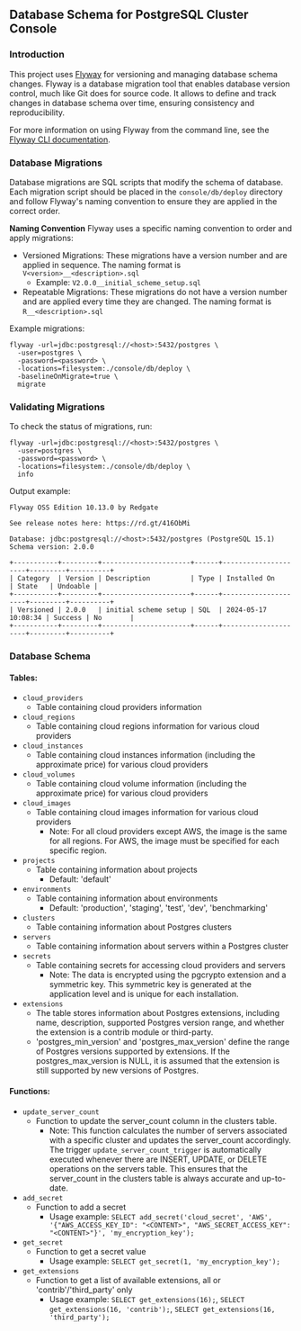 ## Database Schema for PostgreSQL Cluster Console

### Introduction

This project uses [Flyway](https://flywaydb.org) for versioning and managing database schema changes. Flyway is a database migration tool that enables database version control, much like Git does for source code. It allows to define and track changes in database schema over time, ensuring consistency and reproducibility.

For more information on using Flyway from the command line, see the [Flyway CLI documentation](https://documentation.red-gate.com/flyway/flyway-cli-and-api/usage/command-line).

### Database Migrations
Database migrations are SQL scripts that modify the schema of database. Each migration script should be placed in the `console/db/deploy` directory and follow Flyway's naming convention to ensure they are applied in the correct order.

**Naming Convention**
Flyway uses a specific naming convention to order and apply migrations:

- Versioned Migrations: These migrations have a version number and are applied in sequence. The naming format is `V<version>__<description>.sql`
  - Example: `V2.0.0__initial_scheme_setup.sql`
- Repeatable Migrations: These migrations do not have a version number and are applied every time they are changed. The naming format is `R__<description>.sql`

Example migrations:
```shell
flyway -url=jdbc:postgresql://<host>:5432/postgres \
  -user=postgres \
  -password=<password> \
  -locations=filesystem:./console/db/deploy \
  -baselineOnMigrate=true \
  migrate
```

### Validating Migrations

To check the status of migrations, run:
```shell
flyway -url=jdbc:postgresql://<host>:5432/postgres \
  -user=postgres \
  -password=<password> \
  -locations=filesystem:./console/db/deploy \
  info
```

Output example:
```
Flyway OSS Edition 10.13.0 by Redgate

See release notes here: https://rd.gt/416ObMi

Database: jdbc:postgresql://<host>:5432/postgres (PostgreSQL 15.1)
Schema version: 2.0.0

+-----------+---------+----------------------+------+---------------------+---------+----------+
| Category  | Version | Description          | Type | Installed On        | State   | Undoable |
+-----------+---------+----------------------+------+---------------------+---------+----------+
| Versioned | 2.0.0   | initial scheme setup | SQL  | 2024-05-17 10:08:34 | Success | No       |
+-----------+---------+----------------------+------+---------------------+---------+----------+
```

### Database Schema

#### Tables:
- `cloud_providers`
  - Table containing cloud providers information
- `cloud_regions`
  - Table containing cloud regions information for various cloud providers
- `cloud_instances`
  - Table containing cloud instances information (including the approximate price) for various cloud providers
- `cloud_volumes`
  - Table containing cloud volume information (including the approximate price) for various cloud providers
- `cloud_images`
  - Table containing cloud images information for various cloud providers
    - Note: For all cloud providers except AWS, the image is the same for all regions. For AWS, the image must be specified for each specific region.
- `projects`
  - Table containing information about projects
    - Default: 'default'
- `environments`
  - Table containing information about environments
    - Default: 'production', 'staging', 'test', 'dev', 'benchmarking'
- `clusters`
  - Table containing information about Postgres clusters
- `servers`
  - Table containing information about servers within a Postgres cluster
- `secrets`
  - Table containing secrets for accessing cloud providers and servers
    - Note: The data is encrypted using the pgcrypto extension and a symmetric key. This symmetric key is generated at the application level and is unique for each installation.
- `extensions`
  - The table stores information about Postgres extensions, including name, description, supported Postgres version range, and whether the extension is a contrib module or third-party.
  - 'postgres_min_version' and 'postgres_max_version' define the range of Postgres versions supported by extensions. If the postgres_max_version is NULL, it is assumed that the extension is still supported by new versions of Postgres.

#### Functions:
- `update_server_count`
  - Function to update the server_count column in the clusters table.
    - Note: This function calculates the number of servers associated with a specific cluster and updates the server_count accordingly. The trigger `update_server_count_trigger` is automatically executed whenever there are INSERT, UPDATE, or DELETE operations on the servers table. This ensures that the server_count in the clusters table is always accurate and up-to-date.
- `add_secret`
  - Function to add a secret
    - Usage example: `SELECT add_secret('cloud_secret', 'AWS', '{"AWS_ACCESS_KEY_ID": "<CONTENT>", "AWS_SECRET_ACCESS_KEY": "<CONTENT>"}', 'my_encryption_key');`
- `get_secret`
  - Function to get a secret value
    - Usage example: `SELECT get_secret(1, 'my_encryption_key');`
- `get_extensions`
  - Function to get a list of available extensions, all or 'contrib'/'third_party' only
    - Usage example: `SELECT get_extensions(16);`, `SELECT get_extensions(16, 'contrib');`, `SELECT get_extensions(16, 'third_party');`
